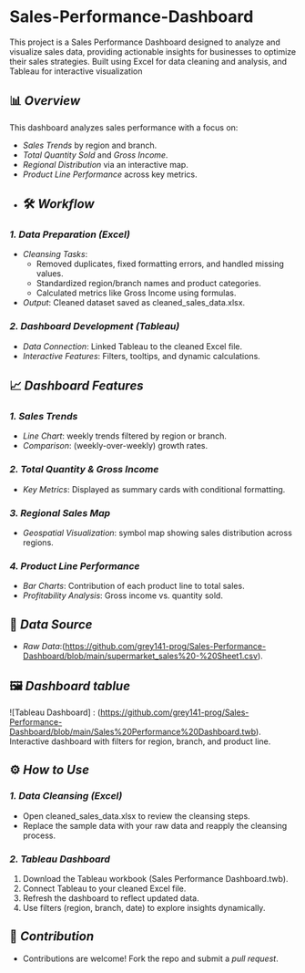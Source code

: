 # Sales-Performance-Dashboard
This project is a Sales Performance Dashboard designed to analyze and visualize sales data, providing actionable insights for businesses to optimize their sales strategies. Built using Excel for data cleaning and analysis, and Tableau for interactive visualization
## 📊 *Overview*  
This dashboard analyzes sales performance with a focus on:  
- *Sales Trends* by region and branch.  
- *Total Quantity Sold* and *Gross Income*.  
- *Regional Distribution* via an interactive map.  
- *Product Line Performance* across key metrics.
- ## 🛠 *Workflow*  
### *1. Data Preparation (Excel)*  
- *Cleansing Tasks*:  
  - Removed duplicates, fixed formatting errors, and handled missing values.  
  - Standardized region/branch names and product categories.  
  - Calculated metrics like Gross Income using formulas.  
- *Output*: Cleaned dataset saved as cleaned_sales_data.xlsx.  

### *2. Dashboard Development (Tableau)*  
- *Data Connection*: Linked Tableau to the cleaned Excel file.  
- *Interactive Features*: Filters, tooltips, and dynamic calculations.  
## 📈 *Dashboard Features*  
### *1. Sales Trends*  
- *Line Chart*: weekly trends filtered by region or branch.  
- *Comparison*: (weekly-over-weekly) growth rates.  

### *2. Total Quantity & Gross Income*  
- *Key Metrics*: Displayed as summary cards with conditional formatting.  

### *3. Regional Sales Map*  
- *Geospatial Visualization*: symbol map showing sales distribution across regions.   

### *4. Product Line Performance*  
- *Bar Charts*: Contribution of each product line to total sales.  
- *Profitability Analysis*: Gross income vs. quantity sold.
  
## 📂 *Data Source*  
- *Raw Data*:(https://github.com/grey141-prog/Sales-Performance-Dashboard/blob/main/supermarket_sales%20-%20Sheet1.csv).
  
## 🖼 *Dashboard tablue*  
![Tableau Dashboard] : (https://github.com/grey141-prog/Sales-Performance-Dashboard/blob/main/Sales%20Performance%20Dashboard.twb).  
Interactive dashboard with filters for region, branch, and product line. 

## ⚙ *How to Use*  
### *1. Data Cleansing (Excel)*  
- Open cleaned_sales_data.xlsx to review the cleansing steps.  
- Replace the sample data with your raw data and reapply the cleansing process.  

### *2. Tableau Dashboard*  
1. Download the Tableau workbook (Sales Performance Dashboard.twb).  
2. Connect Tableau to your cleaned Excel file. 
3. Refresh the dashboard to reflect updated data.  
4. Use filters (region, branch, date) to explore insights dynamically. 

## 🤝 *Contribution*  
- Contributions are welcome! Fork the repo and submit a *pull request*.  

